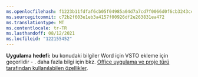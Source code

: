 ```yaml
---
ms.openlocfilehash: f1223b11fdfaf6cb05f04985a04d7a7cd7f0066d0f6cb3243cc09043402f8cd2
ms.sourcegitcommit: c72b2f603e1eb3a4157f00926df2e263831ea472
ms.translationtype: MT
ms.contentlocale: tr-TR
ms.lasthandoff: 08/12/2021
ms.locfileid: "122155452"
---
```

  **Uygulama hedefi:** bu konudaki bilgiler Word için VSTO ekleme için geçerlidir \- . daha fazla bilgi için bkz. [Office uygulama ve proje türü tarafından kullanılabilen özellikler](../../vsto/features-available-by-office-application-and-project-type.md).
